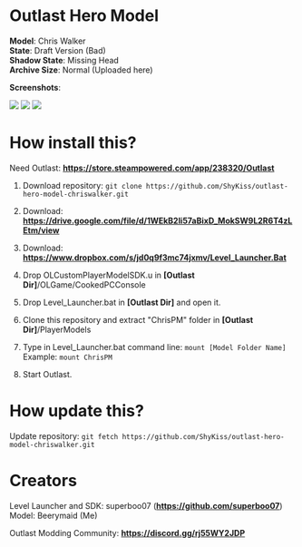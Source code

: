 # Outlast Hero Model

**Model**: Chris Walker \
**State**: Draft Version (Bad) \
**Shadow State**: Missing Head \
**Archive Size**: Normal (Uploaded here)

**Screenshots**:

![](https://i.imgur.com/xZy2B3g.png)
![](https://i.imgur.com/CryLvYX.png)
![](https://i.imgur.com/vaemZyL.png)

# How install this?

Need Outlast: **https://store.steampowered.com/app/238320/Outlast**

1. Download repository: ``git clone https://github.com/ShyKiss/outlast-hero-model-chriswalker.git``

2. Download: **https://drive.google.com/file/d/1WEkB2Ii57aBixD_MokSW9L2R6T4zLEtm/view**

3. Download: **https://www.dropbox.com/s/jd0q9f3mc74jxmv/Level_Launcher.Bat**

4. Drop OLCustomPlayerModelSDK.u in **[Outlast Dir]**/OLGame/CookedPCConsole

5. Drop Level_Launcher.bat in **[Outlast Dir]** and open it.

6. Clone this repository and extract "ChrisPM" folder in **[Outlast Dir]**/PlayerModels

7. Type in Level_Launcher.bat command line: ``mount [Model Folder Name]`` \
   Example: ``mount ChrisPM``
   
8. Start Outlast.

# How update this?

Update repository: ``git fetch https://github.com/ShyKiss/outlast-hero-model-chriswalker.git``

# Creators

Level Launcher and SDK: superboo07 (**https://github.com/superboo07**) \
Model: Beerymaid (Me)

Outlast Modding Community: **https://discord.gg/rj55WY2JDP**
